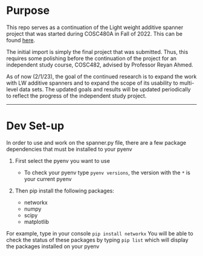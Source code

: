 # Purpose

This repo serves as a continuation of the Light weight additive spanner project that was started during COSC480A in Fall of 2022. This can be found [here](https://github.com/retdude/SpannersDataVis).

The initial import is simply the final project that was submitted. Thus, this requires some polishing before the continuation of the project for an independent study course, COSC482, advised by Professor Reyan Ahmed. 

As of now (2/1/23), the goal of the continued research is to expand the work with LW additive spanners and to expand the scope of its usability to multi-level data sets. The updated goals and results will be updated periodically to reflect the progress of the independent study project. 

-------------------------------------------
# Dev Set-up

In order to use and work on the spanner.py file, there are a few package dependencies that must be installed to your pyenv


1. First select the pyenv you want to use
    - To check your pyenv type `pyenv versions`, the version with the `*` is your current pyenv

2. Then pip install the following packages:
    - networkx
    - numpy
    - scipy
    - matplotlib

For example, type in your console `pip install networkx`
You will be able to check the status of these packages by typing `pip list` which will display the packages installed on your pyenv
